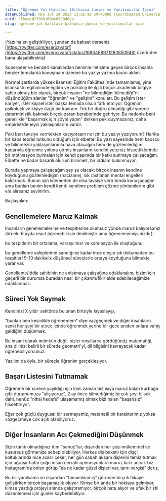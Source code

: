 ```yaml
---
title: "Öğrenme Yol Haritası (Bilhassa Junior ve Yazılımcılar İçin)"
datePublished: Mon Jul 24 2023 13:26:42 GMT+0000 (Coordinated Universal Time)
cuid: clkgwjd27000109me69d9d6qa
slug: ogrenme-yol-haritasi-bilhassa-junior-ve-yazilimcilar-icin

---
```


(Yazı halen geliştiriliyor, şundan da bahset derseniz [https://twitter.com/eserozvataf](https://twitter.com/eserozvataf/status/1683468971280850946) üzerinden bana ulaşabilirsiniz)

Superpeer ve benzeri kanallardan benimle iletişime geçen birçok insanla benzer temalarda konuşmam üzerine bu yazıyı yazma kararı aldım.

Normal şartlarda yüksek lisansını Eğitim Fakültesi'nde tamamlamış, yine lisansüstü eğitimimde eğitim ve psikoloji ile ilgili birçok akademik bilgiye sahip olmuş biri olarak, birçok insanın "ne bilmediğini bilmediği"ni düşündüğüm alanlar "öğrenim" ve "gelişim" konuları. Bu gelişim ister kariyer, ister kişisel ister başka temada olsun fark etmiyor. Öğrenim psikolojik ve kişiye özgü bir kavram. Tek bir doğru olmadığı gibi sürece deterministik bakmak birçok zararı beraberinde getiriyor. Bu nedenle beni genellikle "başarmak için şöyle yapın" derken pek duymazsınız, daha empirist/deneyci yaklaşımlarım vardır.

Peki ben tavsiye vermekten kaçıyorsam ne için bu yazıyı yazıyorum? Harika bir kaos teorisi tutkunu olduğum için elbette! Bu yazı sayesinde hem kaoscu ve bilinmezci yaklaşımlarımla hava atacağım hem de gözlemlediğim kadarıyla öğrenme yoluna girmiş insanların kendini yetersiz hissettiklerinde bir motivasyon bulmaları için kendi çapımda bir katkı sunmaya çalışacağım. Elbette ne kadar başarılı olurum bilinmez, bir iddiam bulunmuyor.

Burada yapmaya çalışacağım şey şu olacak: birçok insanın kendine koyduğunu gözlemlediğim (naçizane), sık rastlanan mental engelleri kaldırmak. Bunun için istemeden de olsa tavsiye verir tonda konuşacağım ama bunları benim kendi kendi kendime problem çözme yöntemlerim gibi ele alırsanız sevinirim.

Başlayalım:

## Genellemelere Maruz Kalmak

İnsanların genellemelerine ve tespitlerine olumsuz yönde maruz kalıyorsanız (örnek: 6 ayda react öğrenebilirsin denilmiştir ama öğrenememişsinizdir);  
  
bu tespitlerin bir ortalama, varsayımlar ve korelasyon ile oluştuğunu;  
  
bu genelleme sahiplerinin sandığınız kadar ince eleyip sık dokumadan bu tespitleri 5-10 dakikalık düşünsel süreçlerle ortaya koyduğunu bilmekte yarar var.  
  
Genelleme/iddia sahibinin ne anlatmaya çalıştığına odaklanalım, bizim için geçerli bir durumsa buradan nasıl bir çıkarım/fikir elde edebileceğimize odaklanmalı.

## Süreci Yok Saymak

Kendinizi X yıldır sektörde bulunan birisiyle kıyaslayıp,  
  
"bunları ben kesinlikle öğrenemem" diye vazgeçmek ve diğer insanların sanki her şeyi bir süreç içinde öğrenmek yerine bir gece aniden onlara vahiy geldiğini düşünmek.  
  
Bu insani olarak mümkün değil, sizler onyıllarca gördüğünüz matematiği, ana dilinizi belirli bir sürede geometri'yi, dil bilgisini kavrayacak kadar öğrenebiliyorsunuz.  
  
Yazılım da öyle, bir süreçle öğrenim gerçekleşiyor.

## Başarı Listesini Tutmamak

Öğrenme bir sürece yayıldığı için kimi zaman biz ısıya maruz kalan kurbağa gibi durumumuza "alışıyoruz", 2 ay önce bilmediğimiz birçok şeyi bilsek dahi, henüz "nihai hedefe" ulaşamamış olmak bizi halen "başarısız" hissettiriyor.  
  
Eğer çok güçlü duygusal bir sermayemiz, metanetli bir karakterimiz yoksa vazgeçmeye çok açık olabiliyoruz.

## Diğer İnsanların Acı Çekmediğini Düşünmek

Sizin tanık olmadığınız tüm "sonuç"lar, dışarıdan her şeyi mükemmel ve kusursuz görmenize sebep olabiliyor. Herkes diş bakımı için dişçi koltuklarında nice acılar çeker, her gün sabah akşam dişlerini temiz tutmak için uğraşır hatta çoğu insan cerrahi operasyonlara maruz kalır ancak biz Instagram'da onları görüp "aa ne kadar güzel dişleri var, tanrı vergisi" deriz.  
  
Bu bir yanılsama ve dışarıdan "tamamlanmış" görünen birçok hikaye geliştirken birçok başarısızlık oluyor. Kimse bir anda bir noktaya gelmiyor, kimse yazdığı projeyi anında çalıştıramıyor, birçok hata alıyor ve ufak bir stil düzenlemesi için günler kaybedebiliyor.